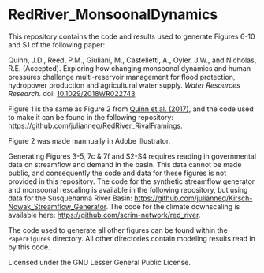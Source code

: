 # RedRiver_MonsoonalDynamics

This repository contains the code and results used to generate Figures 6-10 and S1 of the following paper:

Quinn, J.D., Reed, P.M., Giuliani, M., Castelletti, A., Oyler, J.W., and Nicholas, R.E. (Accepted). Exploring how changing monsoonal dynamics and human pressures challenge multi-reservoir management for flood protection, hydropower production and agricultural water supply. *Water Resources Research*. doi: [10.1029/2018WR022743](https://doi.org/10.1029/2018WR022743)

Figure 1 is the same as Figure 2 from [Quinn et al. (2017)](http://onlinelibrary.wiley.com/doi/10.1002/2017WR020524/full), and the code used to make it can be found in the following repository: https://github.com/julianneq/RedRiver_RivalFramings.

Figure 2 was made mannually in Adobe Illustrator.

Generating Figures 3-5, 7c & 7f and S2-S4 requires reading in governmental data on streamflow and demand in the basin. This data cannot be made public, and consequently the code and data for these figures is not provided in this repository. The code for the synthetic streamflow generator and monsoonal rescaling is available in the following repository, but using data for the Susquehanna River Basin: https://github.com/julianneq/Kirsch-Nowak_Streamflow_Generator. The code for the climate downscaling is available here: https://github.com/scrim-network/red_river.

The code used to generate all other figures can be found within the `PaperFigures` directory. All other directories contain modeling results read in by this code.

Licensed under the GNU Lesser General Public License.
